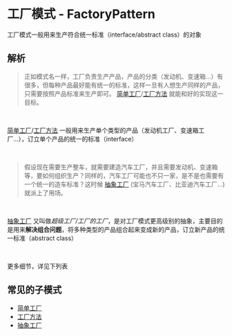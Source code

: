# 工厂模式 - FactoryPattern
工厂模式一般用来生产符合统一标准（interface/abstract class）的对象

## 解析
> 正如模式名一样，工厂负责生产产品，产品的分类（发动机、变速箱...）有很多，但每种产品最好能有统一的标准，这样一旦有人想生产同样的产品，只需要按照产品标准来生产即可。
[简单工厂](https://github.com/goindow/designPattern/blob/master/doc/factoryPattern/SimpleFactoryPattern.md)\/[工厂方法](https://github.com/goindow/designPattern/blob/master/doc/factoryPattern/FactoryMethodPattern.md)
就能和好的实现这一目标。

<br/>

[简单工厂](https://github.com/goindow/designPattern/blob/master/doc/factoryPattern/SimpleFactoryPattern.md)\/[工厂方法](https://github.com/goindow/designPattern/blob/master/doc/factoryPattern/FactoryMethodPattern.md)
一般用来生产单个类型的产品（发动机工厂、变速箱工厂...），订立单个产品的统一的标准（interface）

<br/>

> 假设现在需要生产整车，就需要建造汽车工厂，并且需要发动机、变速箱等，要如何组织生产？同样的，汽车工厂可能也不只一家，是不是也需要有一个统一的造车标准？这时候
[抽象工厂](https://github.com/goindow/designPattern/blob/master/doc/factoryPattern/AbstractFactoryPattern.md)
(宝马汽车工厂、比亚迪汽车工厂...)就派上了用场。

<br/>

[抽象工厂](https://github.com/goindow/designPattern/blob/master/doc/factoryPattern/AbstractFactoryPattern.md)
又叫做*超级工厂/工厂的工厂*，是对工厂模式更高级别的抽象，主要目的是用来**解决组合问题**，将多种类型的产品组合起来变成新的产品，订立新产品的统一标准（abstract class）

<br/>

更多细节，详见下列表

## 常见的子模式
- [简单工厂](https://github.com/goindow/designPattern/blob/master/doc/factoryPattern/SimpleFactoryPattern.md)
- [工厂方法](https://github.com/goindow/designPattern/blob/master/doc/factoryPattern/FactoryMethodPattern.md)
- [抽象工厂](https://github.com/goindow/designPattern/blob/master/doc/factoryPattern/AbstractFactoryPattern.md) 